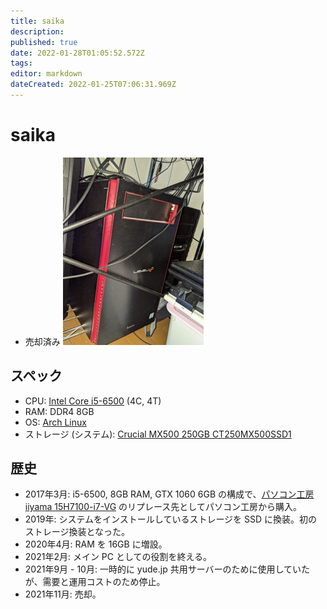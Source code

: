```yaml
---
title: saika
description: 
published: true
date: 2022-01-28T01:05:52.572Z
tags: 
editor: markdown
dateCreated: 2022-01-25T07:06:31.969Z
---
```


# saika
* 売却済み
![saika.png](/saika.png)

## スペック
* CPU: [Intel Core i5-6500](https://ark.intel.com/content/www/jp/ja/ark/products/88184/intel-core-i5-6500-processor-6m-cache-up-to-3-60-ghz.html) (4C, 4T)
* RAM: DDR4 8GB
* OS: [Arch Linux](https://www.archlinux.jp/)
* ストレージ (システム): [Crucial MX500 250GB CT250MX500SSD1](https://www.crucial.jp/ssd/mx500/ct250mx500ssd1)

## 歴史
* 2017年3月: i5-6500, 8GB RAM, GTX 1060 6GB の構成で、[パソコン工房 iiyama 15H7100-i7-VG](https://news.mynavi.jp/article/20140404-a270/) のリプレース先としてパソコン工房から購入。
* 2019年: システムをインストールしているストレージを SSD に換装。初のストレージ換装となった。
* 2020年4月: RAM を 16GB に増設。
* 2021年2月: メイン PC としての役割を終える。
* 2021年9月 - 10月: 一時的に yude.jp 共用サーバーのために使用していたが、需要と運用コストのため停止。
* 2021年11月: 売却。